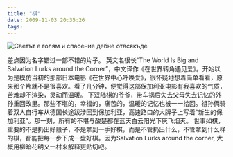 ```yaml
---
title: "棋"
date: 2009-11-03 20:35:26
tags:
---
```


![Светът е голям и спасение дебне отвсякъде](../../../images/2009/11/e59ca8e4b896e7958ce8bdace8a792e98187e8a781e788b1.jpg)

差点因为名字错过一部不错的片子。 英文名很长“The World Is Big and Salvation Lurks around the Corner”，中文译作《在世界转角遇见爱》。开始以为是模仿当初的那部日本电影《在世界中心呼唤爱》，很怀疑地想着简单看看，原来那个片就不是很喜欢。看了几分钟，便觉得这部保加利亚电影有我喜欢的气质，苦难却不渲染，灵动而温暖。 下双陆棋的爷爷，带车祸后失去父母失去记忆的外孙重回故里。那些不堪的，幸福的，痛苦的，温暖的记忆也被一一拾回。祖孙俩骑着双人自行车从德国长途跋涉回到保加利亚，高速路口的大牌子上写着“新生的保加利亚”。那一刻，所有的不堪与酸楚都在蓝天白云阳光下灰飞烟灭。 世事如棋，重要的不是扔出好骰子，不是拿到一手好棋，而是不管扔出什么，不管拿到什么样的棋，都能把每一步下成一盘好棋。因为Salvation Lurks around the corner, 大概用柳暗花明又一村来解释更贴切吧。
